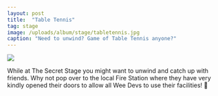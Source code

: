 ```yaml
---
layout: post
title:  "Table Tennis"
tag: stage
image: /uploads/album/stage/tabletennis.jpg
caption: "Need to unwind? Game of Table Tennis anyone?"
---
```


![](/uploads/album/stage/tabletennis.jpg)

While at The Secret Stage you might want to unwind and catch up with friends. Why not pop over to the local Fire Station where they have very kindly opened their doors to allow all Wee Devs to use their facilities! 💖
